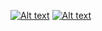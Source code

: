 [![Alt text](https://img.youtube.com/vi/sVhJWFINGwg/0.jpg)](https://www.youtube.com/watch?v=sVhJWFINGwg)
[![Alt text](https://img.youtube.com/vi/zTo78pZsFf0/0.jpg)](https://www.youtube.com/watch?v=zTo78pZsFf0)
